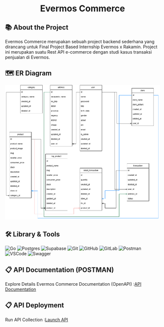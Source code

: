<div align="center">

# **Evermos Commerce**

</div>

## 📚 About the Project

Evermos Commerce merupakan sebuah project backend sederhana yang dirancang untuk Final Project Based Internship Evermos x Rakamin. Project ini merupakan suatu Rest API e-commerce dengan studi kasus transaksi penjualan di Evermos.


## 🗺️ ER Diagram 

![ER Diagram](/image/ERD.png)

## 🛠️ Library & Tools 
![Go](https://img.shields.io/badge/go-%2300ADD8.svg?style=for-the-badge&logo=go&logoColor=white) 
![Postgres](https://img.shields.io/badge/postgres-%23316192.svg?style=for-the-badge&logo=postgresql&logoColor=white) 
![Supabase](https://img.shields.io/badge/Supabase-3ECF8E?style=for-the-badge&logo=supabase&logoColor=white) 
![Git](https://img.shields.io/badge/git-%23F05033.svg?style=for-the-badge&logo=git&logoColor=white) 
![GitHub](https://img.shields.io/badge/github-%23121011.svg?style=for-the-badge&logo=github&logoColor=white) 
![GitLab](https://img.shields.io/badge/gitlab-%23181717.svg?style=for-the-badge&logo=gitlab&logoColor=white) 
![Postman](https://img.shields.io/badge/Postman-FF6C37?style=for-the-badge&logo=postman&logoColor=white) 
![VSCode](https://img.shields.io/badge/VSCode-007ACC?style=for-the-badge&logo=visual-studio-code&logoColor=white)
![Swagger](https://img.shields.io/badge/-Swagger-%23Clojure?style=for-the-badge&logo=swagger&logoColor=white) 

## 📋 API Documentation (POSTMAN)
Explore Details Evermos Commerce Documentation (OpenAPI) :[API Documentation](https://app.swaggerhub.com/apis/FarahRaihanunnisa/Evermos/1.0.0)

## 📋 API Deployment
Run API Collection :[Launch API](https://app.swaggerhub.com/apis/FarahRaihanunnisa/Evermos/1.0.0)